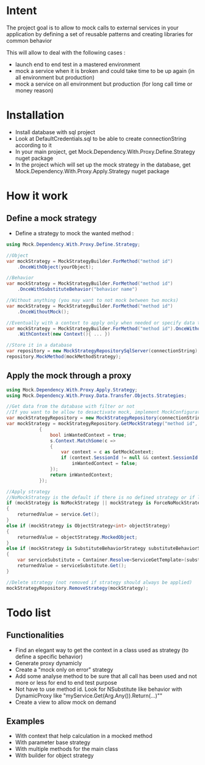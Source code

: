 # Intent
The project goal is to allow to mock calls to external services in your application by defining a set of reusable patterns and creating libraries for common behavior 

This will allow to deal with the following cases :
- launch end to end test in a mastered environment
- mock a service when it is broken and could take time to be up again (in all environment but production)
- mock a service on all environment but production (for long call time or money reason)

# Installation
- Install database with sql project
- Look at DefaultCredentials.sql to be able to create connectionString according to it
- In your main project, get Mock.Dependency.With.Proxy.Define.Strategy nuget package
- In the project which will set up the mock strategy in the database, get Mock.Dependency.With.Proxy.Apply.Strategy nuget package

# How it work
## Define a mock strategy
- Define a strategy to mock the wanted method :
```csharp
using Mock.Dependency.With.Proxy.Define.Strategy;

//Object
var mockStrategy = MockStrategyBuilder.ForMethod("method id")
	.OnceWithObject(yourObject);

//Behavior
var mockStrategy = MockStrategyBuilder.ForMethod("method id")
	.OnceWithSubstituteBehavior("behavior name")

//Without anything (you may want to not mock between two mocks)
var mockStrategy = MockStrategyBuilder.ForMethod("method id")
    .OnceWithoutMock();

//Eventually with a context to apply only when needed or specify data to help to generate return value for substitute behavior
var mockStrategy = MockStrategyBuilder.ForMethod("method id").OnceWithoutMock();
	.WithContext(new Context(){ ... })

//Store it in a database
var repository = new MockStrategyRepositorySqlServer(connectionString);
repository.MockMethod(mockMethodStrategy);
```

## Apply the mock through a proxy
```csharp
using Mock.Dependency.With.Proxy.Apply.Strategy;
using Mock.Dependency.With.Proxy.Data.Transfer.Objects.Strategies;

//Get data from the database with filter or not
//If you want to be allow to desactivate mock, implement MockConfiguration and give it as parameter
var mockStrategyRepository = new MockStrategyRepository(connectionString /*, mockConfiguration */);
var mockStrategy = mockStrategyRepository.GetMockStrategy("method id", s =>
            {
                bool inWantedContext = true;
                s.Context.MatchSome(c =>
                {
                    var context = c as GetMockContext;
                    if (context.SessionId != null && context.SessionId != ApplicationDatabase.SessionId)
                        inWantedContext = false;
                });
                return inWantedContext;
            });

//Apply strategy
//NoMockStrategy is the default if there is no defined strategy or if library is desactivated
if (mockStrategy is NoMockStrategy || mockStrategy is ForceNoMockStrategy)
{
    returnedValue = service.Get();
}
else if (mockStrategy is ObjectStrategy<int> objectStrategy)
{
    returnedValue = objectStrategy.MockedObject;
}
else if (mockStrategy is SubstituteBehaviorStrategy substituteBehaviorStrategy)
{
	var serviceSubstitute = Container.Resolve<ServiceGetTemplate>(substituteBehaviorStrategy.BehaviorName);
    returnedValue = serviceSubstitute.Get();
}

//Delete strategy (not removed if strategy should always be applied)
mockStrategyRepository.RemoveStrategy(mockStrategy);
```

# Todo list

## Functionalities
- Find an elegant way to get the context in a class used as strategy (to define a specific behavior)
- Generate proxy dynamicly
- Create a "mock only on error" strategy
- Add some analyse method to be sure that all call has been used and not more or less for end to end test purpose
- Not have to use method id. Look for NSubstitute like behavior with DynamicProxy like "myService.Get(Arg.Any()).Return(...)""
- Create a view to allow mock on demand

## Examples
- With context that help calculation in a mocked method
- With parameter base strategy
- With multiple methods for the main class
- With builder for object strategy
